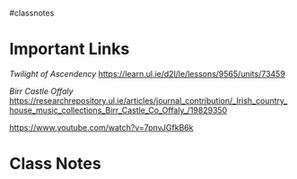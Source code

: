 #classnotes 
# Important Links

*Twilight of Ascendency*
https://learn.ul.ie/d2l/le/lessons/9565/units/73459

*Birr Castle Offaly*
https://researchrepository.ul.ie/articles/journal_contribution/_Irish_country_house_music_collections_Birr_Castle_Co_Offaly_/19829350

https://www.youtube.com/watch?v=7pnvJGfkB6k
# Class Notes